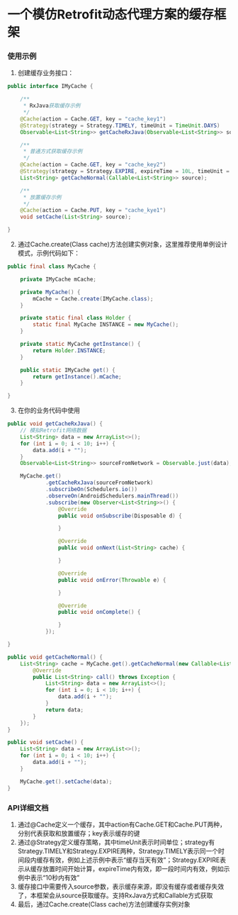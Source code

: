 # 一个模仿Retrofit动态代理方案的缓存框架

### 使用示例

1. 创建缓存业务接口：

```java
public interface IMyCache {

    /**
     * RxJava获取缓存示例
     */
    @Cache(action = Cache.GET, key = "cache_key1")
    @Strategy(strategy = Strategy.TIMELY, timeUnit = TimeUnit.DAYS)
    Observable<List<String>> getCacheRxJava(Observable<List<String>> source);

    /**
     * 普通方式获取缓存示例
     */
    @Cache(action = Cache.GET, key = "cache_key2")
    @Strategy(strategy = Strategy.EXPIRE, expireTime = 10L, timeUnit = TimeUnit.SECONDS)
    List<String> getCacheNormal(Callable<List<String>> source);

    /**
     * 放置缓存示例
     */
    @Cache(action = Cache.PUT, key = "cache_kye1")
    void setCache(List<String> source);

}
```

2. 通过Cache.create(Class<T> cache)方法创建实例对象，这里推荐使用单例设计模式，示例代码如下：

```java
public final class MyCache {

    private IMyCache mCache;

    private MyCache() {
        mCache = Cache.create(IMyCache.class);
    }

    private static final class Holder {
        static final MyCache INSTANCE = new MyCache();
    }

    private static MyCache getInstance() {
        return Holder.INSTANCE;
    }

    public static IMyCache get() {
        return getInstance().mCache;
    }

}
```

3. 在你的业务代码中使用

```java
public void getCacheRxJava() {
    // 模拟Retrofit网络数据
    List<String> data = new ArrayList<>();
    for (int i = 0; i < 10; i++) {
        data.add(i + "");
    }
    Observable<List<String>> sourceFromNetwork = Observable.just(data);

    MyCache.get()
            .getCacheRxJava(sourceFromNetwork)
            .subscribeOn(Schedulers.io())
            .observeOn(AndroidSchedulers.mainThread())
            .subscribe(new Observer<List<String>>() {
                @Override
                public void onSubscribe(Disposable d) {

                }

                @Override
                public void onNext(List<String> cache) {

                }

                @Override
                public void onError(Throwable e) {

                }

                @Override
                public void onComplete() {

                }
            });

}

public void getCacheNormal() {
    List<String> cache = MyCache.get().getCacheNormal(new Callable<List<String>>() {
        @Override
        public List<String> call() throws Exception {
            List<String> data = new ArrayList<>();
            for (int i = 0; i < 10; i++) {
                data.add(i + "");
            }
            return data;
        }
    });
}

public void setCache() {
    List<String> data = new ArrayList<>();
    for (int i = 0; i < 10; i++) {
        data.add(i + "");
    }

    MyCache.get().setCache(data);
}
```

### API详细文档

1. 通过@Cache定义一个缓存，其中action有Cache.GET和Cache.PUT两种，分别代表获取和放置缓存；key表示缓存的键
2. 通过@Strategy定义缓存策略，其中timeUnit表示时间单位；strategy有Strategy.TIMELY和Strategy.EXPIRE两种，Strategy.TIMELY表示同一个时间段内缓存有效，例如上述示例中表示“缓存当天有效”；Strategy.EXPIRE表示从缓存放置时间开始计算，expireTime内有效，即一段时间内有效，例如示例中表示“10秒内有效”
3. 缓存接口中需要传入source参数，表示缓存来源，即没有缓存或者缓存失效了，本框架会从source获取缓存。支持RxJava方式和Callable方式获取
4. 最后，通过Cache.create(Class<T> cache)方法创建缓存实例对象